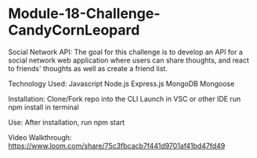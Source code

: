 # Module-18-Challenge-CandyCornLeopard

Social Network API: 
The goal for this challenge is to develop an API for a social network web application where users can share thoughts, and react to friends' thoughts
as well as create a friend list. 

Technology Used: 
Javascript
Node.js
Express.js
MongoDB
Mongoose

Installation: 
Clone/Fork repo into the CLI
Launch in VSC or other IDE
run npm install in terminal

Use: 
After installation, run npm start

Video Walkthrough:
https://www.loom.com/share/75c3fbcacb7f441d9701af41bd47fd49